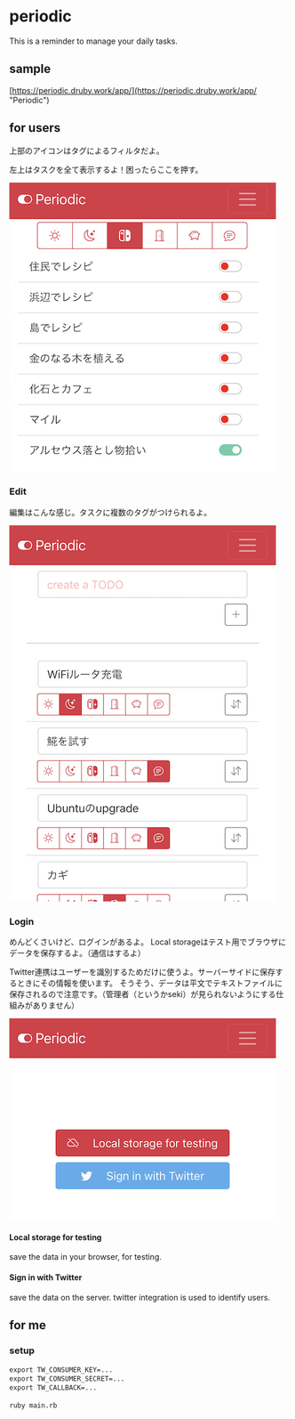 # periodic

This is a reminder to manage your daily tasks.

## sample

[https://periodic.druby.work/app/](https://periodic.druby.work/app/ "Periodic")

## for users

上部のアイコンはタグによるフィルタだよ。

左上はタスクを全て表示するよ！困ったらここを押す。

![main](images/main_view.jpg "main")

### Edit

編集はこんな感じ。タスクに複数のタグがつけられるよ。

![edit](images/edit_view.jpg "edit")


### Login

めんどくさいけど、ログインがあるよ。
Local storageはテスト用でブラウザにデータを保存するよ。（通信はするよ）

Twitter連携はユーザーを識別するためだけに使うよ。サーバーサイドに保存するときにその情報を使います。
そうそう、データは平文でテキストファイルに保存されるので注意です。（管理者（というかseki）が見られないようにする仕組みがありません）

![login](images/login_view.jpg "login")

#### Local storage for testing
save the data in your browser, for testing.

#### Sign in with Twitter
save the data on the server. twitter integration is used to identify users.



## for me
### setup

```
export TW_CONSUMER_KEY=...
export TW_CONSUMER_SECRET=...
export TW_CALLBACK=...

ruby main.rb
```